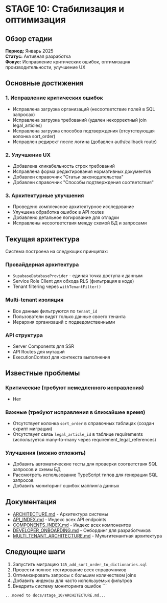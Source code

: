 # STAGE 10: Стабилизация и оптимизация

## Обзор стадии

**Период:** Январь 2025  
**Статус:** Активная разработка  
**Фокус:** Исправление критических ошибок, оптимизация производительности, улучшение UX

## Основные достижения

### 1. Исправление критических ошибок
- Исправлена загрузка организаций (несоответствие полей в SQL запросах)
- Исправлена загрузка требований (удален некорректный join legal_articles)
- Исправлена загрузка способов подтверждения (отсутствующая колонка sort_order)
- Исправлен редирект после логина (добавлен auth/callback route)

### 2. Улучшение UX
- Добавлена кликабельность строк требований
- Исправлена форма редактирования нормативных документов
- Добавлен справочник "Статьи законодательства"
- Добавлен справочник "Способы подтверждения соответствия"

### 3. Архитектурные улучшения
- Проведено комплексное архитектурное исследование
- Улучшена обработка ошибок в API routes
- Добавлено детальное логирование для отладки
- Исправлены несоответствия между схемой БД и запросами

## Текущая архитектура

Система построена на следующих принципах:

### Провайдерная архитектура
- `SupabaseDatabaseProvider` - единая точка доступа к данным
- Service Role Client для обхода RLS (фильтрация в коде)
- Tenant filtering через `withTenantFilter()`

### Multi-tenant изоляция
- Все данные фильтруются по `tenant_id`
- Пользователи видят только данные своего тенанта
- Иерархия организаций с подведомственными

### API структура
- Server Components для SSR
- API Routes для мутаций
- ExecutionContext для контекста выполнения

## Известные проблемы

### Критические (требуют немедленного исправления)
- Нет

### Важные (требуют исправления в ближайшее время)
- Отсутствует колонка `sort_order` в справочных таблицах (создан скрипт миграции)
- Отсутствует связь `legal_article_id` в таблице requirements (используется many-to-many через requirement_legal_references)

### Улучшения (можно отложить)
- Добавить автоматические тесты для проверки соответствия SQL запросов и схемы БД
- Рассмотреть использование TypeScript типов для генерации SQL запросов
- Добавить мониторинг ошибок маппинга данных

## Документация

- [ARCHITECTURE.md](./ARCHITECTURE.md) - Архитектура системы
- [API_INDEX.md](./API_INDEX.md) - Индекс всех API endpoints
- [COMPONENTS_INDEX.md](./COMPONENTS_INDEX.md) - Индекс всех компонентов
- [DEVELOPER_ONBOARDING.md](./DEVELOPER_ONBOARDING.md) - Онбординг для разработчиков
- [MULTI_TENANT_ARCHITECTURE.md](./MULTI_TENANT_ARCHITECTURE.md) - Мультитенантная архитектура

## Следующие шаги

1. Запустить миграцию `145_add_sort_order_to_dictionaries.sql`
2. Провести полное тестирование всех справочников
3. Оптимизировать запросы с большим количеством joins
4. Добавить индексы для часто используемых фильтров
5. Внедрить систему мониторинга ошибок
\`\`\`

```typescriptreact file="docs/STAGE_9/ARCHITECTURE.md" isDeleted="true" isMoved="true" isMovedTo="docs/stage_10/ARCHITECTURE.md"
...moved to docs/stage_10/ARCHITECTURE.md...
